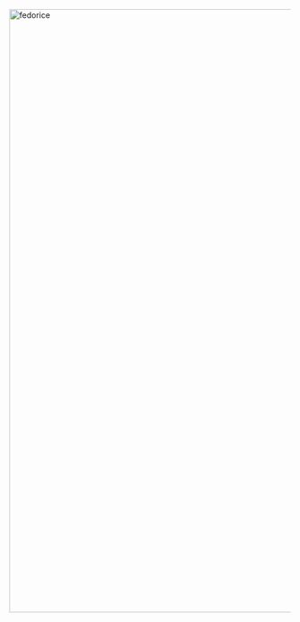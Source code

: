 <img width="1920" height="1080" alt="fedorice" src="https://github.com/user-attachments/assets/991216c8-96af-4f84-9c32-9dd5b8505da7" />
